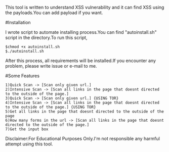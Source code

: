 This tool is written to understand XSS vulnerability and it can find XSS using the payloads.You can add payload if you want.

#Installation

I wrote script to automate installing process.You can find "autoinstall.sh" script in the directory.To run this script,
```
$chmod +x autoinstall.sh
$./autoinstall.sh
```
After this process, all requirements will be installed.If you encounter any problem, please write issue or e-mail to me.

#Some Features

    1)Quick Scan -> [Scan only given url.]
    2)Intensive Scan -> [Scan all links in the page that doesnt directed to the outside of the page.]
    3)Quick Scan -> [Scan only given url.] {USING TOR}
    4)Intensive Scan -> [Scan all links in the page that doesnt directed to the outside of the page.] {USING TOR}
    5)Get all links in the page that doesnt directed to the outside of the page
    6)How many forms in the url -> [Scan all links in the page that doesnt directed to the outside of the page.]
    7)Get the input box

Disclaimer:For Educational Purposes Only.I'm not responsible any harmful attempt using this tool.
